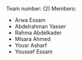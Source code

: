 Team number: (2)
Members:
- Arwa Essam
- Abdelrahman Yasser
- Rahma Abdelkader
- Misara Ahmed
- Yousr Asharf
- Youssef Essam
